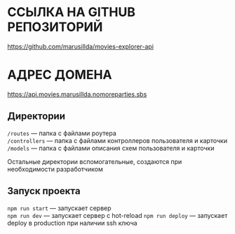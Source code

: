 
# ССЫЛКА НА GITHUB РЕПОЗИТОРИЙ
https://github.com/marusillda/movies-explorer-api

# АДРЕС ДОМЕНА
https://api.movies.marusillda.nomoreparties.sbs

## Директории

`/routes` — папка с файлами роутера  
`/controllers` — папка с файлами контроллеров пользователя и карточки   
`/models` — папка с файлами описания схем пользователя и карточки  
  
Остальные директории вспомогательные, создаются при необходимости разработчиком

## Запуск проекта

`npm run start` — запускает сервер   
`npm run dev` — запускает сервер с hot-reload
`npm run deploy` — запускает deploy в production при наличии ssh ключа
